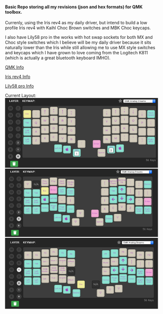 #### Basic Repo storing all my revisions (json and hex formats) for QMK toolbox.  

Currenly, using the Iris rev4 as my daily driver, but intend to build a low profile Iris rev4 with
Kaihl Choc Brown switches and MBK Choc keycaps. 

I also have Lily58 pro in the works with hot swap sockets for both MX and Choc style switches which
I believe will be my daily driver because it sits naturally lower than the Iris while still
 allowing me to use MX style switches and keycaps which I have grown to love coming from the
  Logitech K811 (which is actually a great bluetooth keyboard IMHO).

[QMK Info](https://docs.qmk.fm)

[Iris rev4 Info](https://keeb.io/collections/iris-split-ergonomic-keyboard)

[Lily58 pro Info](https://boardsource.xyz/store/5ec9df84c6b834480de6c3d0)

Current Layout:
![Default Layer](https://github.com/DataDavD/mech_keyboards/blob/master/Iris_rev4/layout_rev11/layer_default.png)
![Layer 1](https://github.com/DataDavD/mech_keyboards/blob/master/Iris_rev4/layout_rev11/layer_1.png)
![Layer 2](https://github.com/DataDavD/mech_keyboards/blob/master/Iris_rev4/layout_rev11/layer_2.png)